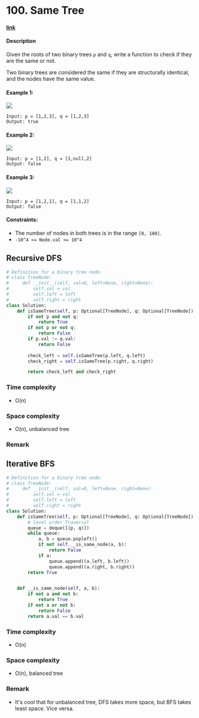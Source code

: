 # 100. Same Tree

#### [link](https://leetcode.com/problems/same-tree/)

#### Description
Given the roots of two binary trees `p` and `q`, write a function to check if they are the same or not.

Two binary trees are considered the same if they are structurally identical, and the nodes have the same value.

#### Example 1:
![](https://assets.leetcode.com/uploads/2020/12/20/ex1.jpg)
```
Input: p = [1,2,3], q = [1,2,3]
Output: true
```
#### Example 2:
![](https://assets.leetcode.com/uploads/2020/12/20/ex2.jpg)
```
Input: p = [1,2], q = [1,null,2]
Output: false
```
#### Example 3:
![](https://assets.leetcode.com/uploads/2020/12/20/ex3.jpg)
```
Input: p = [1,2,1], q = [1,1,2]
Output: false
```

#### Constraints:
* The number of nodes in both trees is in the range `[0, 100]`.
* `-10^4 <= Node.val <= 10^4`

## Recursive DFS
```python
# Definition for a binary tree node.
# class TreeNode:
#     def __init__(self, val=0, left=None, right=None):
#         self.val = val
#         self.left = left
#         self.right = right
class Solution:
    def isSameTree(self, p: Optional[TreeNode], q: Optional[TreeNode]) -> bool:
        if not p and not q:
            return True
        if not p or not q:
            return False
        if p.val != q.val:
            return False
        
        check_left = self.isSameTree(p.left, q.left)
        check_right = self.isSameTree(p.right, q.right)

        return check_left and check_right
```
### Time complexity
* O(n)
### Space complexity
* O(n), unbalanced tree
### Remark

## Iterative BFS
```python
# Definition for a binary tree node.
# class TreeNode:
#     def __init__(self, val=0, left=None, right=None):
#         self.val = val
#         self.left = left
#         self.right = right
class Solution:
    def isSameTree(self, p: Optional[TreeNode], q: Optional[TreeNode]) -> bool:
        # level order Traversal
        queue = deque([(p, q)])
        while queue:
            a, b = queue.popleft()
            if not self.__is_same_node(a, b):
                return False
            if a:
                queue.append((a.left, b.left))
                queue.append((a.right, b.right))
        return True


    def __is_same_node(self, a, b):
        if not a and not b:
            return True
        if not a or not b:
            return False
        return a.val == b.val
```
### Time complexity
* O(n)
### Space complexity
* O(n), balanced tree
### Remark
* It's cool that for unbalanced tree, DFS takes more space, but BFS takes least space. Vice versa.